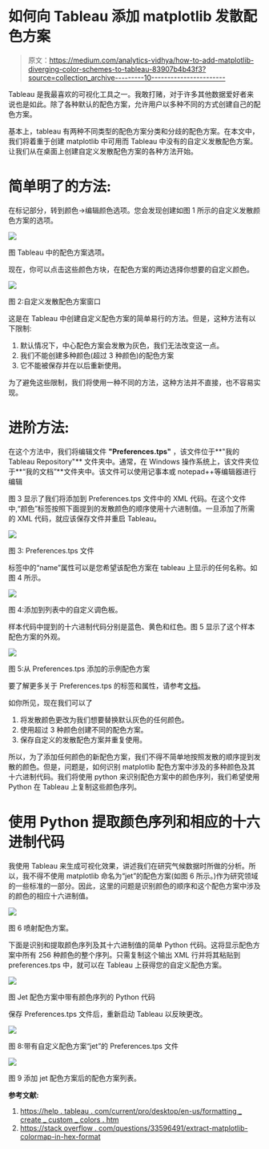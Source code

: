 # 如何向 Tableau 添加 matplotlib 发散配色方案

> 原文：<https://medium.com/analytics-vidhya/how-to-add-matplotlib-diverging-color-schemes-to-tableau-83907b4b43f3?source=collection_archive---------10----------------------->

Tableau 是我最喜欢的可视化工具之一。我敢打赌，对于许多其他数据爱好者来说也是如此。除了各种默认的配色方案，允许用户以多种不同的方式创建自己的配色方案。

基本上，tableau 有两种不同类型的配色方案分类和分歧的配色方案。在本文中，我们将着重于创建 matplotlib 中可用而 Tableau 中没有的自定义发散配色方案。让我们从在桌面上创建自定义发散配色方案的各种方法开始。

# **简单明了的方法:**

在标记部分，转到颜色->编辑颜色选项。您会发现创建如图 1 所示的自定义发散颜色方案的选项。

![](img/663e5707c6d59e0324ddc6fa726e8d57.png)

图 Tableau 中的配色方案选项。

现在，你可以点击这些颜色方块，在配色方案的两边选择你想要的自定义颜色。

![](img/9a97d5e13cc43281ebd15daed1142d2b.png)

图 2:自定义发散配色方案窗口

这是在 Tableau 中创建自定义配色方案的简单易行的方法。但是，这种方法有以下限制:

1.  默认情况下，中心配色方案会发散为灰色，我们无法改变这一点。
2.  我们不能创建多种颜色(超过 3 种颜色)的配色方案
3.  它不能被保存并在以后重新使用。

为了避免这些限制，我们将使用一种不同的方法，这种方法并不直接，也不容易实现。

# **进阶方法:**

在这个方法中，我们将编辑文件 **"Preferences.tps"** ，该文件位于**"我的 Tableau Repository"** 文件夹中。通常，在 Windows 操作系统上，该文件夹位于**“我的文档”**文件夹中。该文件可以使用记事本或 notepad++等编辑器进行编辑

图 3 显示了我们将添加到 Preferences.tps 文件中的 XML 代码。在这个文件中,“颜色”标签按照下面提到的发散颜色的顺序使用十六进制值。一旦添加了所需的 XML 代码，就应该保存文件并重启 Tableau。

![](img/72cdcc225399368ee1e49d264f802484.png)

图 3: Preferences.tps 文件

<color-palette>标签中的“name”属性可以是您希望该配色方案在 tableau 上显示的任何名称。如图 4 所示。</color-palette>

![](img/9a1c5a63b85ac58d0b8f18dd4fbc9a45.png)

图 4:添加到列表中的自定义调色板。

样本代码中提到的十六进制代码分别是蓝色、黄色和红色。图 5 显示了这个样本配色方案的外观。

![](img/69f6200bab8f3ddcadc819b6e1ad7212.png)

图 5:从 Preferences.tps 添加的示例配色方案

要了解更多关于 Preferences.tps 的标签和属性，请参考[文档](https://help.tableau.com/current/pro/desktop/en-us/formatting_create_custom_colors.htm)。

如你所见，现在我们可以了

1.  将发散颜色更改为我们想要替换默认灰色的任何颜色。
2.  使用超过 3 种颜色创建不同的配色方案。
3.  保存自定义的发散配色方案并重复使用。

所以，为了添加任何颜色的新配色方案，我们不得不简单地按照发散的顺序提到发散的颜色。但是，问题是，如何识别 matplotlib 配色方案中涉及的多种颜色及其十六进制代码。我们将使用 python 来识别配色方案中的颜色序列，我们希望使用 Python 在 Tableau 上复制这些颜色序列。

# **使用 Python** 提取颜色序列和相应的十六进制代码

我使用 Tableau 来生成可视化效果，讲述我们在研究气候数据时所做的分析。所以，我不得不使用 matplotlib 命名为“jet”的配色方案(如图 6 所示。)作为研究领域的一些标准的一部分。因此，这里的问题是识别颜色的顺序和这个配色方案中涉及的颜色的相应十六进制值。

![](img/c0572f243b0a04a305638cdc25f7d68e.png)

图 6 喷射配色方案。

下面是识别和提取颜色序列及其十六进制值的简单 Python 代码。这将显示配色方案中所有 256 种颜色的整个序列。只需复制这个输出 XML 行并将其粘贴到 preferences.tps 中，就可以在 Tableau 上获得您的自定义配色方案。

![](img/7ffee60a3991fc15a4d35290b9f8ee87.png)

图 Jet 配色方案中带有颜色序列的 Python 代码

保存 Preferences.tps 文件后，重新启动 Tableau 以反映更改。

![](img/0cbf23e9d07d008a0d72b773b1114302.png)

图 8:带有自定义配色方案“jet”的 Preferences.tps 文件

![](img/ae683e3c94aca43036bb8abfadf3bb7e.png)

图 9 添加 jet 配色方案后的配色方案列表。

**参考文献:**

1.  [https://help . tableau . com/current/pro/desktop/en-us/formatting _ create _ custom _ colors . htm](https://help.tableau.com/current/pro/desktop/en-us/formatting_create_custom_colors.htm)
2.  [https://stack overflow . com/questions/33596491/extract-matplotlib-colormap-in-hex-format](https://stackoverflow.com/questions/33596491/extract-matplotlib-colormap-in-hex-format)